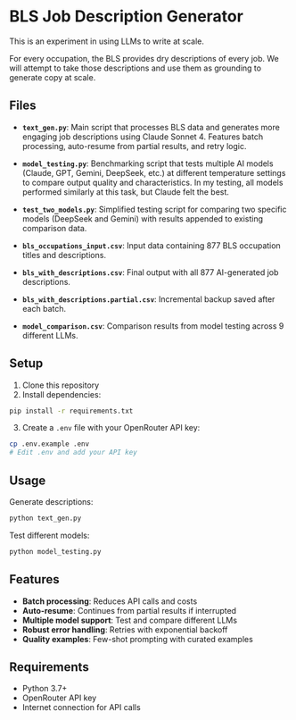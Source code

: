 # BLS Job Description Generator

This is an experiment in using LLMs to write at scale.

For every occupation, the BLS provides dry descriptions of every job. We will attempt to take those descriptions and use them as grounding to generate copy at scale.

## Files

- **`text_gen.py`**: Main script that processes BLS data and generates more engaging job descriptions using Claude Sonnet 4. Features batch processing, auto-resume from partial results, and retry logic.

- **`model_testing.py`**: Benchmarking script that tests multiple AI models (Claude, GPT, Gemini, DeepSeek, etc.) at different temperature settings to compare output quality and characteristics. In my testing, all models performed similarly at this task, but Claude felt the best.

- **`test_two_models.py`**: Simplified testing script for comparing two specific models (DeepSeek and Gemini) with results appended to existing comparison data.

- **`bls_occupations_input.csv`**: Input data containing 877 BLS occupation titles and descriptions.

- **`bls_with_descriptions.csv`**: Final output with all 877 AI-generated job descriptions.

- **`bls_with_descriptions.partial.csv`**: Incremental backup saved after each batch.

- **`model_comparison.csv`**: Comparison results from model testing across 9 different LLMs.

## Setup

1. Clone this repository
2. Install dependencies:
```bash
pip install -r requirements.txt
```

3. Create a `.env` file with your OpenRouter API key:
```bash
cp .env.example .env
# Edit .env and add your API key
```

## Usage

Generate descriptions:
```bash
python text_gen.py
```

Test different models:
```bash
python model_testing.py
```

## Features

- **Batch processing**: Reduces API calls and costs
- **Auto-resume**: Continues from partial results if interrupted  
- **Multiple model support**: Test and compare different LLMs
- **Robust error handling**: Retries with exponential backoff
- **Quality examples**: Few-shot prompting with curated examples

## Requirements

- Python 3.7+
- OpenRouter API key
- Internet connection for API calls

